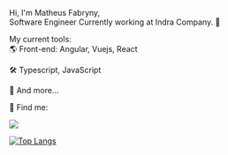 Hi, I'm Matheus Fabryny, <br>
Software Engineer Currently working at Indra Company. 🚀

My current tools: <br>
🌎 Front-end: Angular, Vuejs, React

🛠️ Typescript, JavaScript

🧰 And more...

💬 Find me:

<a href="https://www.linkedin.com/in/matheus-fabryny" target="_blank">
  <img src="https://img.shields.io/badge/LinkedIn-0077B5?style=for-the-badge&logo=linkedin&logoColor=white" />
</a>




[![Top Langs](https://github-readme-stats.vercel.app/api/top-langs/?username=Fabryny&layout=compact)](https://github.com/anuraghazra/github-readme-stats)
